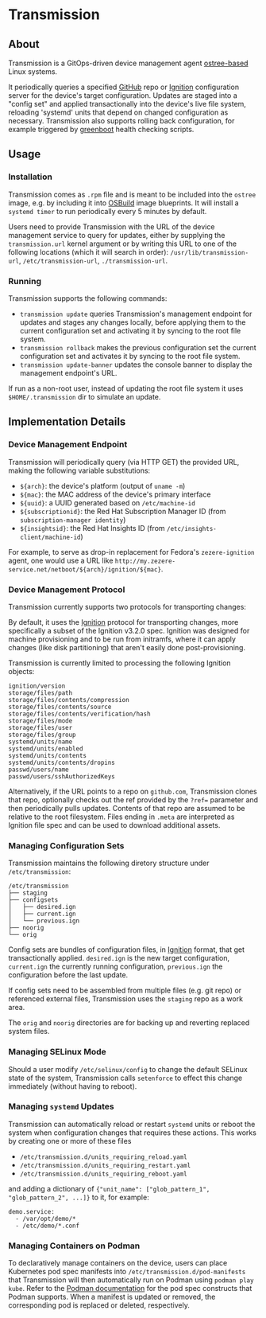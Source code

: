 # Transmission
## About

Transmission is a GitOps-driven device management agent [ostree-based](https://github.com/ostreedev/ostree) Linux systems.

It periodically queries a specified [GitHub](https://coreos.github.io/ignition/) repo or [Ignition](https://coreos.github.io/ignition/) configuration server for the device's target configuration. Updates are staged into a "config set" and applied transactionally into the device's live file system, reloading 'systemd' units that depend on changed configuration as necessary. Transmission also supports rolling back configuration, for example triggered by [greenboot](https://github.com/fedora-iot/greenboot) health checking scripts.

## Usage
### Installation

Transmission comes as `.rpm` file and is meant to be included into the `ostree` image, e.g. by including it into [OSBuild](https://www.osbuild.org/) image blueprints. It will install a `systemd timer` to run periodically every 5 minutes by default.

Users need to provide Transmission with the URL of the device management service to query for updates, either by supplying the `transmission.url` kernel argument or by writing this URL to one of the following locations (which it will search in order): `/usr/lib/transmission-url`, `/etc/transmission-url`, `./transmission-url`.

### Running

Transmission supports the following commands:

* `transmission update` queries Transmission's management endpoint for updates and stages any changes locally, before applying them to the current configuration set and activating it by syncing to the root file system.
* `transmission rollback` makes the previous configuration set the current configuration set and activates it by syncing to the root file system.
* `transmission update-banner` updates the console banner to display the management endpoint's URL.

If run as a non-root user, instead of updating the root file system it uses `$HOME/.transmission` dir to simulate an update.

## Implementation Details
### Device Management Endpoint

Transmission will periodically query (via HTTP GET) the provided URL, making the following variable substitutions:
* `${arch}`: the device's platform (output of `uname -m`)
* `${mac}`: the MAC address of the device's primary interface
* `${uuid}`: a UUID generated based on `/etc/machine-id`
* `${subscriptionid}`: the Red Hat Subscription Manager ID (from `subscription-manager identity`)
* `${insightsid}`: the Red Hat Insights ID (from `/etc/insights-client/machine-id`)

For example, to serve as drop-in replacement for Fedora's `zezere-ignition` agent, one would use a URL like `http://my.zezere-service.net/netboot/${arch}/ignition/${mac}`.

### Device Management Protocol

Transmission currently supports two protocols for transporting changes:

By default, it uses the [Ignition](https://coreos.github.io/ignition/specs/) protocol for transporting changes, more specifically a subset of the Ignition v3.2.0 spec. Ignition was designed for machine provisioning and to be run from initramfs, where it can apply changes (like disk partitioning) that aren't easily done post-provisioning.

Transmission is currently limited to processing the following Ignition objects:
```
ignition/version
storage/files/path
storage/files/contents/compression
storage/files/contents/source
storage/files/contents/verification/hash
storage/files/mode
storage/files/user
storage/files/group
systemd/units/name
systemd/units/enabled
systemd/units/contents
systemd/units/contents/dropins
passwd/users/name
passwd/users/sshAuthorizedKeys
```

Alternatively, if the URL points to a repo on `github.com`, Transmission clones that repo, optionally checks out the ref provided by the `?ref=` parameter and then periodically pulls updates. Contents of that repo are assumed to be relative to the root filesystem. Files ending in `.meta` are interpreted as Ignition file spec and can be used to download additional assets.

### Managing Configuration Sets
Transmission maintains the following diretory structure under `/etc/transmission`:

```
/etc/transmission
├── staging
├── configsets
│   ├── desired.ign
│   ├── current.ign
│   └── previous.ign
├── noorig
└── orig
```

Config sets are bundles of configuration files, in [Ignition](https://coreos.github.io/ignition/specs/) format, that get transactionally applied. `desired.ign` is the new target configuration, `current.ign` the currently running configuration, `previous.ign` the configuration before the last update.

If config sets need to be assembled from multiple files (e.g. git repo) or referenced external files, Transmission uses the `staging` repo as a work area.

The `orig` and `noorig` directories are for backing up and reverting replaced system files.

### Managing SELinux Mode
Should a user modify `/etc/selinux/config` to change the default SELinux state of the system, Transmission calls `setenforce` to effect this change immediately (without having to reboot).

### Managing `systemd` Updates
Transmission can automatically reload or restart `systemd` units or reboot the system when configuration changes that requires these actions. This works by creating one or more of these files
* `/etc/transmission.d/units_requiring_reload.yaml`
* `/etc/transmission.d/units_requiring_restart.yaml`
* `/etc/transmission.d/units_requiring_reboot.yaml`

and adding a dictionary of `{"unit_name": ["glob_pattern_1", "glob_pattern_2", ...]}` to it, for example:
```
demo.service:
  - /var/opt/demo/*
  - /etc/demo/*.conf
```

### Managing Containers on Podman
To declaratively manage containers on the device, users can place Kubernetes pod spec manifests into `/etc/transmission.d/pod-manifests` that Transmission will then automatically run on Podman using `podman play kube`. Refer to the [Podman documentation](https://docs.podman.io/en/latest/markdown/podman-play-kube.1.html) for the pod spec constructs that Podman supports. When a manifest is updated or removed, the corresponding pod is replaced or deleted, respectively.